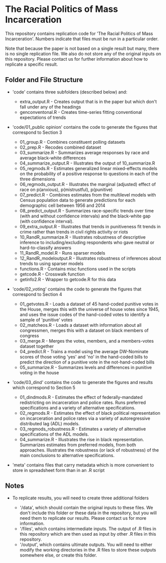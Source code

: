 # The Racial Politics of Mass Incarceration

This repository contains replication code for 'The Racial Politics of Mass Incarceration'. Numbers indicate that files must be run in a particular order.

Note that because the paper is not based on a single result but many, there is no single replication file. We also do not store any of the original inputs on this repository. Please contact us for further information about how to replicate a specific result. 

## Folder and File Structure

+ 'code' contains three subfolders (described below) and:

    + extra_output.R - Creates output that is in the paper but which don't fall under any of the headings
    + genconventonal.R - Creates time-series fitting conventional expectations of trends

+ 'code/01_public opinion' contains the code to generate the figures that correspond to Section 3

    + 01_group.R - Combines constituent polling datasets
    + 02_prep.R - Recodes combined dataset
    + 03_summarize.R - Summarizes average responses by race and average black-white differences 
    + 04_summarize_output.R - Illustrates the output of 10_summarize.R
    + 05_regmods.R - Estimates generalized linear mixed-effects models on the probability of a positive response to questions in each of the three dimensions
    + 06_regmods_output.R - Illustrates the marginal (adjusted) effect of race on p(anxious), p(mistrustful), p(punitive)
    + 07_predict.R - Combines estimates from the multilevel models with Census population data to generate predictions for each demographic cell between 1956 and 2014 
    + 08_predict_output.R - Summarizes race-specific trends over time (with and without confidence intervals) and the black-white gap (with confidence interval).
    + 09_extra_output.R - Illustrates that trends in punitiveness fit trends in crime rather than trends in civil rights activity or riots
	+ 10_RandR_summarize.R - Illustrates robustness of descriptive inference to including/excluding respondents who gave neutral or hard-to-classify answers
	+ 11_RandR_model.R - Runs sparser models
	+ 12_RandR_modeloutput.R - Illustrates robustness of inferences about trends to using sparser models
    + functions.R - Contains misc functions used in the scripts
    + getcode.R - Crosswalk function
    + getinfo2.R - Wrapper to getcode.R for this data
    
+ 'code/02_voting' contains the code to generate the figures that correspond to Section 4

    + 01_getvotes.R - Loads a dataset of 45 hand-coded punitive votes in the House, merges this with the universe of house votes since 1945, and uses the issue codes of the hand-coded votes to identify a sample of 'punitive' votes
    + 02_matcheos.R - Loads a dataset with information about all congressmen, merges this with a dataset on black members of congress
    + 03_merge.R - Merges the votes, members, and a members-votes dataset together
    + 04_predict.R - Trains a model using the average DW-Nominate scores of those voting 'yes' and 'no' in the hand-coded bills to predict the direction of a punitive vote in the not-hand-coded bills
    + 05_summarize.R - Summarizes levels and differences in punitive voting in the house
    
+ 'code/03_dind' contains the code to generate the figures and results which correspond to Section 5

    + 01_dindmods.R - Estimates the effect of federally-mandated redistricting on incarceration and police rates. Runs preferred specifications and a variety of alternative specifications.
    + 02_regmods.R - Estimates the effect of black political representation on incarceration and police rates via a variety of autoregressive distributed lag (ADL) models. 
    + 03_regmods_robustness.R - Estimates a variety of alternative specifications of the ADL models.
    + 04_summarize.R - Illustrates the rise in black representation. Summarizes estimates from preferred models, from both approaches. Illustrates the robustness (or lack of robustness) of the main conclusions to alternative specifications.
    
+ 'meta' contains files that carry metadata which is more convenient to store in spreadsheet form than in an .R script

## Notes

+ To replicate results, you will need to create three additional folders

   + '/data', which should contain the original inputs to these files. We don't include this folder or these data in the repository, but you will need them to replicate our results. Please contact us for more information.    
   + '/files', which contains intermediate inputs. The output of .R files in this repository which are then used as input by other .R files in this repository.   
   + '/output', which contains ultimate outputs. You will need to either modify the working directories in the .R files to store these outputs somewhere else, or create this folder. 


